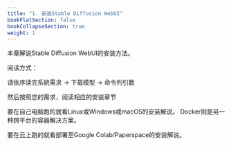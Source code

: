 ```yaml
---
title: "1. 安装Stable Diffusion WebUI"
bookFlatSection: false
bookCollapseSection: true
weight: 1
---
```


本章解说Stable Diffusion WebUI的安装方法。

阅读方式：

请依序读完系統需求 → 下载模型 → 命令列引数

然后按照您的需求，阅读相应的安装章节

要在自己电脑跑的就看Linux或Windows或macOS的安装解说。 Docker则是另一种跨平台的容器解决方案。

要在云上跑的就看部署至Google Colab/Paperspace的安装解说。
